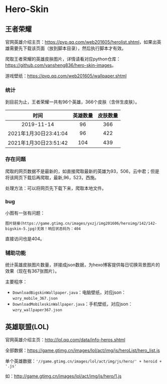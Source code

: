 # Hero-Skin

## 王者荣耀

官网英雄介绍主页：<https://pvp.qq.com/web201605/herolist.shtml>，如果出英雄需要先下载该页面（放到脚本目录），然后执行脚本才有效。

爬取王者荣耀的英雄皮肤图片，详情请看对应python仓库：<https://github.com/yansheng836/hero-skin-images>。

游戏壁纸：<https://pvp.qq.com/web201605/wallpaper.shtml>

### 统计

到目前为止，王者荣耀一共有96个英雄，366个皮肤（含伴生皮肤）。

|         时间          | 英雄数量 | 皮肤数量 |
| :-------------------: | :------: | :------: |
|      2019-11-14       |    96    |   366    |
| 2021年1月30日23:41:04 |    96    |   422    |
| 2021年1月30日23:51:42 |   104    |   439    |

### 存在问题

爬取的网页数据不是最新的，如直接爬取最新的英雄为93，506，云中君；但是将该网页下载后再爬取，最新,96，523，西施。

处理方法：可以将网页先下载下来，爬取本地文件。

### bug

小图有一张有问题：

```
图片链接(https://game.gtimg.cn/images/yxzj/img201606/heroimg/142/142-bigskin-5.jpg)无效！响应状态码为：404
```

直接访问也是404。

### 辅助功能

统计英雄皮肤图片数量，拼接成json数据，为hexo博客提供每日切换背景图片的效果（现在有367张图片）。

主要程序：

- `DownloadBigskinWallpaper.java`：电脑壁纸，对应json：`wzry_mobile_367.json`
- `DownloadMobileskinWallpaper.java`：手机壁纸，对应json：`wzry_wallpaper367.json`

## 英雄联盟(LOL)

官网英雄介绍主页：<http://lol.qq.com/data/info-heros.shtml>

全部数据：<https://game.gtimg.cn/images/lol/act/img/js/heroList/hero_list.js>

单个英雄数据：`'//game.gtimg.cn/images/lol/act/img/js/hero/' + heroid + '.js'`

如：<http://game.gtimg.cn/images/lol/act/img/js/hero/1.js>

